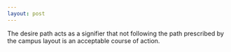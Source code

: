 ```yaml
---
layout: post
---
```


The desire path acts as a signifier that not following the path prescribed by the campus layout is an acceptable course of action.
